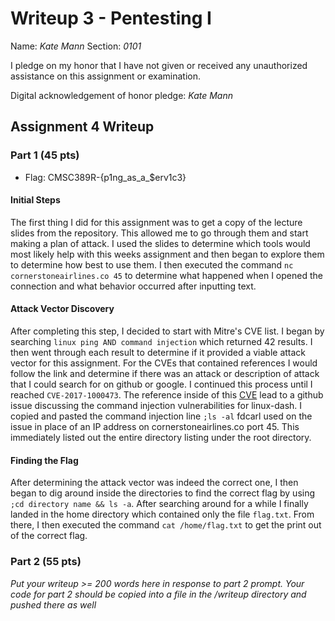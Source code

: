 Writeup 3 - Pentesting I
======

Name: *Kate Mann*
Section: *0101*

I pledge on my honor that I have not given or received any unauthorized assistance on this assignment or examination.

Digital acknowledgement of honor pledge: *Kate Mann*

## Assignment 4 Writeup

### Part 1 (45 pts)
* Flag: CMSC389R-{p1ng_as_a_$erv1c3}

#### Initial Steps
The first thing I did for this assignment was to get a copy of the lecture slides from the repository. This allowed
me to go through them and start making a plan of attack. I used the slides to determine which tools would most likely
help with this weeks assignment and then began to explore them to determine how best to use them. I then 
executed the command `nc cornerstoneairlines.co 45` to determine what happened when I opened the connection and 
what behavior occurred after inputting text.

#### Attack Vector Discovery
After completing this step, I decided to start with Mitre's CVE list. I began by searching 
`linux ping AND command injection` which returned 42 results. I then went through each result to determine if it 
provided a viable attack vector for this assignment. For the CVEs that contained references I would follow the link
and determine if there was an attack or description of attack that I could search for on github or google. I continued 
this process until I reached `CVE-2017-1000473`. The reference inside of this 
[CVE](https://github.com/afaqurk/linux-dash/issues/447) lead to a github issue discussing the command injection 
vulnerabilities for linux-dash. I copied and pasted the command injection line `;ls -al` fdcarl used on 
the issue in place of an IP address on cornerstoneairlines.co port 45. This immediately listed out the entire 
directory listing under the root directory.

#### Finding the Flag
After determining the attack vector was indeed the correct one, I then began to dig around inside the directories
to find the correct flag by using `;cd directory name && ls -a`. After searching around for a while I finally landed in 
the home directory which contained only the file `flag.txt`. From there, I then executed the command
`cat /home/flag.txt` to get the print out of the correct flag. 



### Part 2 (55 pts)
*Put your writeup >= 200 words here in response to part 2 prompt. Your code for part 2 should be copied into a file in the /writeup directory and pushed there as well*
